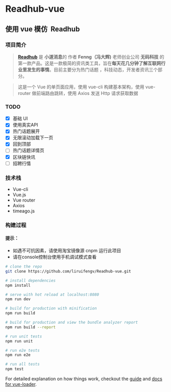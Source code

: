 # Readhub-vue
## 使用 vue 模仿  Readhub

### 项目简介
> **[Readhub](https://readhub.me/)** 是 **小道消息**的 作者 **Fenng（冯大辉)** 老师创业公司 **无码科技** 的第一款产品。这是一款极简的资讯类工具，旨在**每天花几分钟了解互联网行业里发生的事情**。目前主要分为热门话题 ，科技动态，开发者资讯三个部分。

> 这是一个 Vue 的单页面应用，使用 vue-cli 构建基本架构，使用 vue-router 做前端路由跳转，使用 Axios 发送 Http 请求获取数据

### TODO

- [x] 基础 UI
- [x] 使用真实API
- [x] 热门话题展开
- [x] 无限滚动加载下一页
- [x] 回到顶部
- [ ] 热门话题详情页
- [x] 区块链快讯
- [ ] 招聘行情

### 技术栈
- Vue-cli
- Vue.js
- Vue router
- Axios
- timeago.js

### 构建过程
#### 提示：
- 如遇不可抗因素，请使用淘宝镜像源 cnpm 运行此项目
- 请在console控制台使用手机调试模式查看

``` bash
# clone the repo
git clone https://github.com/liruifengv/Readhub-vue.git

# install dependencies
npm install

# serve with hot reload at localhost:8080
npm run dev

# build for production with minification
npm run build

# build for production and view the bundle analyzer report
npm run build --report

# run unit tests
npm run unit

# run e2e tests
npm run e2e

# run all tests
npm test
```

For detailed explanation on how things work, checkout the [guide](http://vuejs-templates.github.io/webpack/) and [docs for vue-loader](http://vuejs.github.io/vue-loader).
